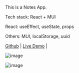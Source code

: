This is a Notes App.

Tech stack: React + MUI

React: useEffect, useState, props

Others: MUI, localStorage, uuid

[Github](https://github.com/JamieChen007/notes-APP-React-MUI) | [Live Demo](https://jamienotesappreactmui.netlify.app/) |

![image](https://github.com/JamieChen007/notes-APP-React-MUI/assets/107536976/e5014ab3-e557-4d96-bb70-1f6c6f7f62a7)

![image](https://github.com/JamieChen007/notes-APP-React-MUI/assets/107536976/45040993-57d2-4b4c-9201-155beda40d6c)
